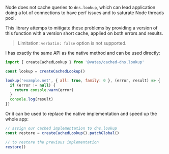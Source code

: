 Node does not cache queries to `dns.lookup`, which can lead application doing a lot of connections to have perf issues and to saturate Node threads pool.

This library attemps to mitigate these problems by providing a version of this function with a version short cache, applied on both errors and results.

> Limitation: `verbatim: false` option is not supported.

I has exactly the same API as the native method and can be used directly:

```js
import { createCachedLookup } from '@vates/cached-dns.lookup'

const lookup = createCachedLookup()

lookup('example.net', { all: true, family: 0 }, (error, result) => {
  if (error != null) {
    return console.warn(error)
  }
  console.log(result)
})
```

Or it can be used to replace the native implementation and speed up the whole app:

```js
// assign our cached implementation to dns.lookup
const restore = createCachedLookup().patchGlobal()

// to restore the previous implementation
restore()
```
